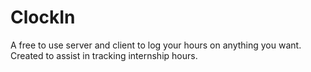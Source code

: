 # ClockIn
A free to use server and client to log your hours on anything you want. Created to assist in tracking internship hours.
